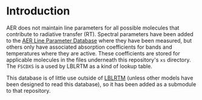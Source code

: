# Introduction

AER does not maintain line parameters for all possible molecules that contribute to radiative transfer (RT). Spectral parameters have been added to the [AER Line Parameter Database](http://rtweb.aer.com/line_param_frame.html) where they have been measured, but others only have associated absorption coefficients for bands and temperatures where they are active. These coefficients are stored for applicable molecules in the files underneath this repository's `xs` directory. The `FSCDXS` is a used by LBLRTM as a kind of lookup table.

This database is of little use outside of [LBLRTM](https://github.com/AER-RC/LBLRTM) (unless other models have been designed to read this database), so it has been added as a submodule to that repository.
